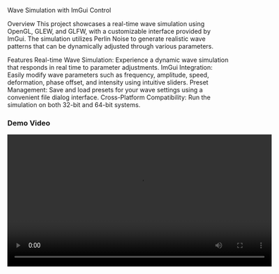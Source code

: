 Wave Simulation with ImGui Control

Overview
This project showcases a real-time wave simulation using OpenGL, GLEW, and GLFW, with a customizable interface provided by ImGui. The simulation utilizes Perlin Noise to generate realistic wave patterns that can be dynamically adjusted through various parameters.

Features
Real-time Wave Simulation: Experience a dynamic wave simulation that responds in real time to parameter adjustments.
ImGui Integration: Easily modify wave parameters such as frequency, amplitude, speed, deformation, phase offset, and intensity using intuitive sliders.
Preset Management: Save and load presets for your wave settings using a convenient file dialog interface.
Cross-Platform Compatibility: Run the simulation on both 32-bit and 64-bit systems.

### Demo Video

<video width="600" controls>
  <source src="DevastorWaves.webm" type="video/webm">
  Your browser does not support the video tag.
</video>
